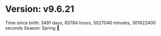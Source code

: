 # Version: v9.6.21
Time since birth: 3491 days, 83784 hours, 5027040 minutes, 301622400 seconds
Season: Spring 🌸
